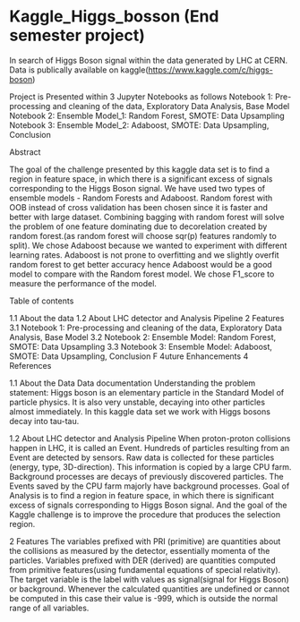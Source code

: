 # Kaggle_Higgs_bosson (End semester project)
In search of Higgs Boson signal within the data generated by LHC at CERN. Data is publically available on kaggle(https://www.kaggle.com/c/higgs-boson)

Project is Presented within 3 Jupyter Notebooks as follows 
Notebook 1: Pre-processing and cleaning of the data, Exploratory Data Analysis, Base Model
Notebook 2: Ensemble Model_1: Random Forest, SMOTE: Data Upsampling
Notebook 3: Ensemble Model_2: Adaboost, SMOTE: Data Upsampling, Conclusion


Abstract 

The goal of the challenge presented by this kaggle data set is to find a region in feature space, in which there is a significant excess of signals corresponding to the Higgs Boson signal. We have used two types of ensemble models - Random Forests and Adaboost. 
Random forest with OOB instead of cross validation has been chosen since it is faster and better with large dataset. Combining bagging with random forest will solve the problem of one feature dominating due to decorelation created by random forest.(as random forest will choose sqr(p) features randomly to split).
We chose Adaboost because we wanted to experiment with different learning rates. Adaboost is not prone to overfitting and we slightly overfit random forest to get better accuracy hence Adaboost would be a good model to compare with the Random forest model.
We chose F1_score to measure the performance of the model.


Table of contents

1.1 About the data
1.2 About LHC detector and Analysis Pipeline
2 Features
3.1 Notebook 1: Pre-processing and cleaning of the data, Exploratory Data Analysis, Base Model
3.2 Notebook 2: Ensemble Model: Random Forest, SMOTE: Data Upsampling
3.3 Notebook 3: Ensemble Model: Adaboost, SMOTE: Data Upsampling, Conclusion
F 4uture Enhancements
4 References


1.1 About the Data
Data documentation 
Understanding the problem statement:
Higgs boson is an elementary particle in the Standard Model of particle physics.  It is also very unstable, decaying into other particles almost immediately.
In this kaggle data set we work with Higgs bosons decay into tau-tau. 

1.2 About LHC detector and Analysis Pipeline
When proton-proton collisions happen in LHC, it is called an Event.
Hundreds of particles resulting from an Event are detected by sensors. Raw data is collected for these particles (energy, type, 3D-direction). This information is copied by a large CPU farm. Background processes are decays of previously discovered particles. The Events saved by the CPU farm majorly have background processes.
Goal of Analysis is to find a region in feature space, in which there is significant excess of signals corresponding to Higgs Boson signal. And the goal of the Kaggle challenge is to improve the procedure that produces the selection region.

2 Features
The variables prefixed with PRI (primitive) are quantities about the collisions as measured by the detector, essentially momenta of the particles. Variables prefixed with DER (derived) are quantities computed from primitive features(using fundamental equations of special relativity). The target variable is the label with values as signal(signal for Higgs Boson) or background. 
Whenever the calculated quantities are undefined or cannot be computed in this case their value is -999, which is outside the normal range of all variables.
